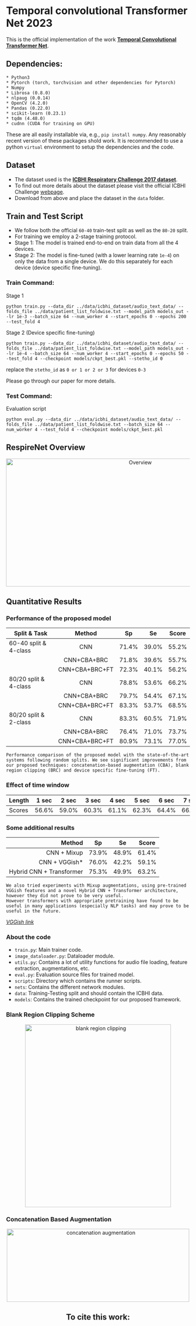 # Temporal  convolutional  Transformer   Net 2023
This is the official implementation of the work **[Temporal Convolutional Transformer Net](https://)**.

## Dependencies:

```
* Python3
* Pytorch (torch, torchvision and other dependencies for Pytorch)
* Numpy
* Librosa (0.8.0)
* nlpaug (0.0.14)
* OpenCV (4.2.0)
* Pandas (0.22.0)
* scikit-learn (0.23.1)
* tqdm (4.48.0)
* cudnn (CUDA for training on GPU)
```

These are all easily installable via, e.g., `pip install numpy`. Any reasonably recent version of these packages shold work.
It is recommended to use a python `virtual` environment to setup the dependencies and the code.

## Dataset
* The dataset used is the **[ICBHI Respiratory Challenge 2017 dataset](https://bhichallenge.med.auth.gr/ICBHI_2017_Challenge)**.
* To find out more details about the dataset please visit the official ICBHI Challenge [webpage](https://bhichallenge.med.auth.gr/ICBHI_2017_Challenge).
* Download from above and place the dataset in the `data` folder.

## Train and Test Script
* We follow both the official `60-40` train-test split as well as the `80-20` split.
* For training we employ a 2-stage training protocol.
* Stage 1: The model is trained end-to-end on train data from all the 4 devices.
* Stage 2: The model is fine-tuned (with a lower learning rate `1e-4`) on only the data from a single device. We do this separately for each device (device specific fine-tuning).

### Train Command:

Stage 1

`python train.py --data_dir ../data/icbhi_dataset/audio_text_data/ --folds_file ../data/patient_list_foldwise.txt --model_path models_out --lr 1e-3 --batch_size 64 --num_worker 4 --start_epochs 0 --epochs 200 --test_fold 4`

Stage 2 (Device specific fine-tuning)

`python train.py --data_dir ../data/icbhi_dataset/audio_text_data/ --folds_file ../data/patient_list_foldwise.txt --model_path models_out --lr 1e-4 --batch_size 64 --num_worker 4 --start_epochs 0 --epochs 50 --test_fold 4 --checkpoint models/ckpt_best.pkl --stetho_id 0
`

replace the `stetho_id` as `0 or 1 or 2 or 3` for devices `0-3`

Please go through our paper for more details.

### Test Command: 

Evaluation script

`python eval.py --data_dir ../data/icbhi_dataset/audio_text_data/ --folds_file ../data/patient_list_foldwise.txt --batch_size 64 --num_worker 4 --test_fold 4 --checkpoint models/ckpt_best.pkl`

## RespireNet Overview

<p align='center'>
      <img src="./images/overview_large.PNG" width="720" height="350" title="Overview">
</p>

## Quantitative Results

### Performance of the proposed model

| Split & Task | Method | Sp |  Se |  Score |
|--------------|:------:|:---:|:---:|:-----:|
| 60-40 split & 4-class| CNN | 71.4% | 39.0%| 55.2%|
|  | CNN+CBA+BRC |  71.8% | 39.6% | 55.7%|
| | CNN+CBA+BRC+FT | 72.3% | 40.1% | 56.2%|
| 80/20 split & 4-class | CNN | 78.8% | 53.6% | 66.2% |
| |CNN+CBA+BRC | 79.7% | 54.4% | 67.1% |
| |CNN+CBA+BRC+FT | 83.3% | 53.7% | 68.5%|
| 80/20 split & 2-class | CNN | 83.3% | 60.5% | 71.9%|
| | CNN+CBA+BRC  | 76.4% | 71.0% |73.7%|
| | CNN+CBA+BRC+FT | 80.9% | 73.1% | 77.0%|

```
Performance comparison of the proposed model with the state-of-the-art systems following random splits. We see significant improvements from our proposed techniques: concatenation-based augmentation (CBA), blank region clipping (BRC) and device specific fine-tuning (FT).
```

### Effect of time window
|Length |  1 sec | 2 sec | 3 sec | 4 sec | 5 sec | 6 sec | 7 sec | 8 sec | 9 sec|
|----------|:-----:|:-----:|:-----:|:-----:|:-----:|:-----:|:-----:|:-----:|:-----:|
|Scores | 56.6% | 59.0% | 60.3% | 61.1% |  62.3% | 64.4% | 66.2% | 65.1% | 65.5%| 

### Some additional results

| Method | Sp |  Se |  Score |
|--------:|:---:|:---:|:-----:|
| CNN + Mixup  | 73.9% | 48.9% | 61.4%|
| CNN + VGGish*| 76.0% | 42.2% | 59.1%|
| Hybrid CNN + Transformer | 75.3% | 49.9% | 63.2%|

```
We also tried experiments with Mixup augmentations, using pre-trained VGGish features and a novel Hybrid CNN + Transformer architecture, however they did not prove to be very useful. 
However transformers with appropriate pretraining have found to be useful in many applications (especially NLP tasks) and may prove to be useful in the future.
```
*[VGGish link](https://github.com/tensorflow/models/tree/master/research/audioset/vggish)*

### About the code ###

* `train.py`: Main trainer code.
* `image_dataloader.py`: Dataloader module.
* `utils.py`: Contains a lot of utility functions for audio file loading, feature extraction, augmentations, etc.
* `eval.py`: Evaluation source files for trained model.
* `scripts`: Directory which contains the runner scripts.
* `nets`: Contains the different network modules.
* `data`: Training-Testing split and should contain the ICBHI data.
* `models`: Contains the trained checkpoint for our proposed framework.

### Blank Region Clipping Scheme

<p align='center'>
      <img src="./images/blank_region_clipping.PNG" width="400" height="500" title="blank region clipping">
</p>

### Concatenation Based Augmentation


<center>
<p align='center'>
      <img src="./images/concatenation_augmentation.PNG" width="500" height="200" title="concatenation augmentation">
</p>

## To cite this work:
```

```
